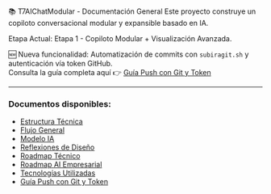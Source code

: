 📚 T7AIChatModular - Documentación General
Este proyecto construye un copiloto conversacional modular y expansible basado en IA.

Etapa Actual: Etapa 1 - Copiloto Modular + Visualización Avanzada.

🆕 Nueva funcionalidad: Automatización de commits con `subiragit.sh` y autenticación vía token GitHub.  
Consulta la guía completa aquí 👉 [Guía Push con Git y Token](AB_guia_push_git_token.md)

---

### Documentos disponibles:

- [Estructura Técnica](AA_estructura_tecnica.md)
- [Flujo General](AA_flujo_general.md)
- [Modelo IA](AA_modelo_IA.md)
- [Reflexiones de Diseño](ZZ_reflexiones.md)
- [Roadmap Técnico](ZZ_roadmap.md)
- [Roadmap AI Empresarial](ZZ_roadmapAIempresarial.md)
- [Tecnologías Utilizadas](AA_tecnologias_utilizadas.md)
- [Guía Push con Git y Token](AB_guia_push_git_token.md)
